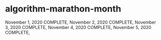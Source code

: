 # algorithm-marathon-month

November 1, 2020 COMPLETE,
November 2, 2020 COMPLETE,
November 3, 2020 COMPLETE,
November 4, 2020 COMPLETE,
November 5, 2020 COMPLETE,
